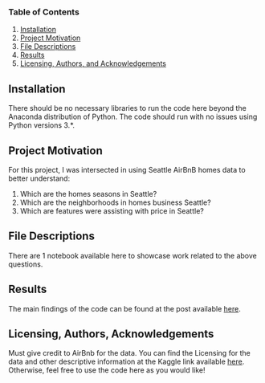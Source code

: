 ### Table of Contents

1. [Installation](#installation)
2. [Project Motivation](#motivation)
3. [File Descriptions](#files)
4. [Results](#results)
5. [Licensing, Authors, and Acknowledgements](#licensing)

## Installation <a name="installation"></a>

There should be no necessary libraries to run the code here beyond the Anaconda distribution of Python. The code should run with no issues using Python versions 3.*.

## Project Motivation<a name="motivation"></a>

For this project, I was intersected in using Seattle AirBnB homes data to better understand:
1.	Which are the homes seasons in Seattle?
2.	Which are the neighborhoods in homes business Seattle?
3.	Which are features were assisting with price in Seattle?


## File Descriptions <a name="files"></a>

There are 1 notebook available here to showcase work related to the above questions. 


## Results<a name="results"></a>

The main findings of the code can be found at the post available [here](https://medium.com/@josh_2774/how-do-you-become-a-developer-5ef1c1c68711).

## Licensing, Authors, Acknowledgements<a name="licensing"></a>
Must give credit to AirBnb for the data. You can find the Licensing for the data and other descriptive information at the Kaggle link available [here](https://www.kaggle.com/airbnb/seattle/home). Otherwise, feel free to use the code here as you would like!
